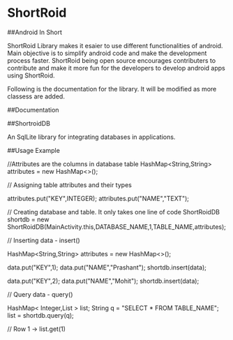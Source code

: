# ShortRoid
##Android In Short

ShortRoid Library makes it esaier to use different functionalities of android. Main objective is to simplify android code and make the development process faster.
ShortRoid being open source encourages contributers to contribute and make it more fun for the developers to develop android apps using ShortRoid.

Following is the documentation for the library. It will be modified as more classess are added.

##Documentation

##ShortroidDB

An SqlLite library for integrating databases in applications.

##Usage Example

//Attributes are the columns in database table
HashMap<String,String> attributes = new HashMap<>();

// Assigning table attributes and their types

attributes.put("KEY",INTEGER);
attributes.put("NAME","TEXT");

// Creating database and table. It only takes one line of code
ShortRoidDB shortdb = new ShortRoidDB(MainActivity.this,DATABASE_NAME,1,TABLE_NAME,attributes);

// Inserting data - insert()

HashMap<String,String> attributes = new HashMap<>();

data.put("KEY",1);
data.put("NAME","Prashant");
shortdb.insert(data);

data.put("KEY",2);
data.put("NAME","Mohit");
shortdb.insert(data);

// Query data - query()

HashMap< Integer,List<String> > list;
String q = "SELECT * FROM TABLE_NAME";
list = shortdb.query(q);

// Row 1 -> list.get(1)




